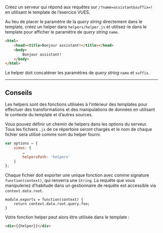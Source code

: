 Créez un serveur qui répond aux requêtes sur `/?name=assistant&suffix=!` en
utilisant le template de l’exercice VUES.

Au lieu de placer le paramètre de la *query string* directement dans le template,
créez un helper dans `helpers/helper.js` et utilisez-le dans le template pour
afficher le paramètre de *query string* `name`.

```html
<html>
    <head><title>Bonjour assistant!</title></head>
    <body>
        Bonjour assistant!
    </body>
</html>
```

Le helper doit concaténer les paramètres de *query string* `name` et `suffix`.

-----------------------------------------------------------------

## Conseils

Les helpers sont des fonctions utilisées à l’intérieur des templates pour
effectuer des transformations et des manipulations de données en utilisant le
contexte du template et d’autres sources.

Vous pouvez définir un chemin de helpers dans les options du serveur.  Tous les
fichiers `.js` de ce répertoire seront chargés et le nom de chaque fichier sera
utilisé comme nom du helper fourni.

```js
var options = {
    views: {
        …
        helpersPath: 'helpers'
    }
};
```

Chaque fichier doit exporter une unique fonction avec comme signature
`function(context)`, qui renverra une `String`.  La requête que vous
manipuleriez d’habitude dans un gestionnaire de requête est accessible
via `context.data.root`.

```
module.exports = function(context) {
    return context.data.root.query.foo;
}
```

Votre fonction helper peut alors être utilisée dans le template :

```html
<div>{{helper}}</div>
```
